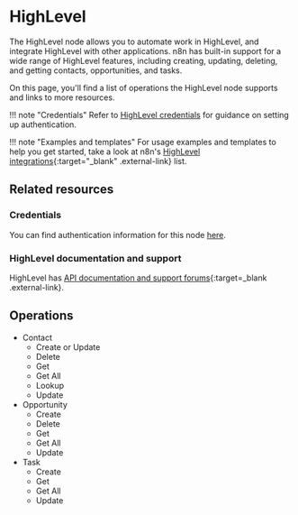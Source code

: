 # HighLevel

The HighLevel node allows you to automate work in HighLevel, and integrate HighLevel with other applications. n8n has built-in support for a wide range of HighLevel features, including creating, updating, deleting, and getting contacts, opportunities, and tasks. 

On this page, you'll find a list of operations the HighLevel node supports and links to more resources.

!!! note "Credentials"
    Refer to [HighLevel credentials](https://docs.n8n.io/integrations/builtin/credentials/highlevel/) for guidance on setting up authentication. 

!!! note "Examples and templates"
    For usage examples and templates to help you get started, take a look at n8n's [HighLevel integrations](https://n8n.io/integrations/highlevel/){:target="_blank" .external-link} list.

## Related resources

### Credentials 

You can find authentication information for this node [here](/integrations/builtin/credentials/highlevel/).

### HighLevel documentation and support

HighLevel has [API documentation and support forums](https://help.gohighlevel.com/support/solutions/articles/48001060529-highlevel-api){:target=_blank .external-link}.

## Operations

* Contact
	* Create or Update
	* Delete
	* Get
	* Get All
	* Lookup
	* Update
* Opportunity
	* Create
	* Delete
	* Get
	* Get All
	* Update
* Task
	* Create
	* Get
	* Get All
	* Update
